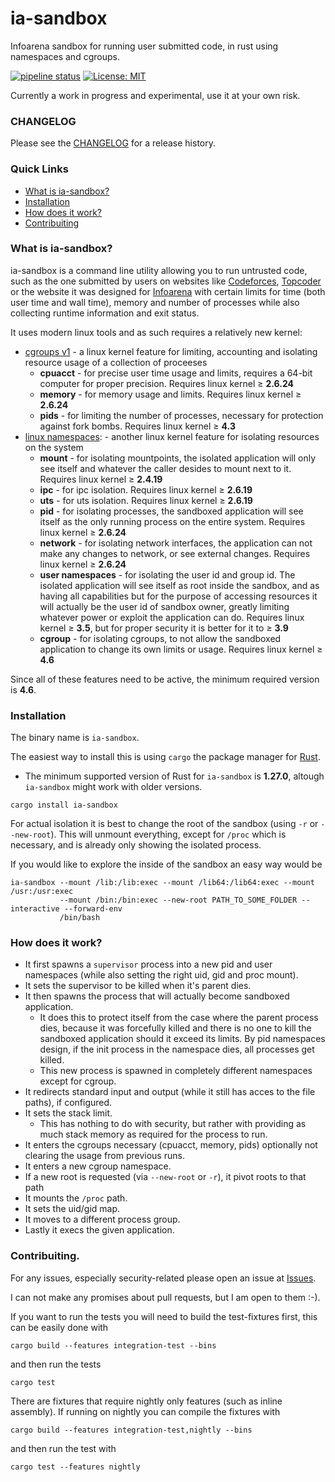 ia-sandbox
==========
Infoarena sandbox for running user submitted code, in rust using namespaces and cgroups.

[![pipeline status](https://gitlab.com/adrian.budau/ia-sandbox/badges/master/pipeline.svg)](https://gitlab.com/adrian.budau/ia-sandbox/commits/master)
[![License: MIT](https://img.shields.io/badge/License-MIT-yellow.svg)](https://opensource.org/licenses/MIT)

Currently a work in progress and experimental, use it at your own risk.

### CHANGELOG

Please see the [CHANGELOG](CHANGELOG.md) for a release history.

### Quick Links

* [What is ia-sandbox?](#what-is-ia-sandbox)
* [Installation](#installation)
* [How does it work?](#how-does-it-work)
* [Contribuiting](#contribuiting)

### What is ia-sandbox?

ia-sandbox is a command line utility allowing you to run untrusted code, such as
the one submitted by users on websites like [Codeforces](https://codeforces.com),
[Topcoder](https://www.topcoder.com/community/competitive-programming/) or the
website it was designed for [Infoarena](https://infoarena.ro) with certain limits
for time (both user time and wall time), memory and number of processes while also
collecting runtime information and exit status.

It uses modern linux tools and as such requires a relatively new kernel:
* [cgroups v1](https://www.kernel.org/doc/Documentation/cgroup-v1/cgroups.txt) - a linux
  kernel feature for limiting, accounting and isolating resource usage of a collection
  of proceeses
  * __cpuacct__ - for precise user time usage and limits, requires a 64-bit computer for proper
    precision. Requires linux kernel &ge; __2.6.24__
  * __memory__ - for memory usage and limits. Requires linux kernel &ge; __2.6.24__
  * __pids__ - for limiting the number of processes, necessary for protection against
    fork bombs. Requires linux kernel &ge; __4.3__
* [linux namespaces](http://man7.org/linux/man-pages/man7/namespaces.7.html): - another linux
  kernel feature for isolating resources on the system
  * __mount__ - for isolating mountpoints, the isolated application will only see itself and
    whatever the caller desides to mount next to it. Requires linux kernel &ge; __2.4.19__
  * __ipc__ - for ipc isolation. Requires linux kernel &ge; __2.6.19__
  * __uts__ - for uts isolation. Requires linux kernel &ge; __2.6.19__
  * __pid__ - for isolating processes, the sandboxed application will see itself as
    the only running process on the entire system. Requires linux kernel &ge; __2.6.24__
  * __network__ - for isolating network interfaces, the application can not make any changes
    to network, or see external changes. Requires linux kernel &ge; __2.6.24__
  * __user namespaces__ - for isolating the user id and group id. The isolated application
    will see itself as root inside the sandbox, and as having all capabilities but
    for the purpose of accessing resources it will actually be the user id of sandbox
    owner, greatly limiting whatever power or exploit the application can do. Requires
    linux kernel &ge; __3.5__, but for proper security it is better for it to &ge; __3.9__
  * __cgroup__ - for isolating cgroups, to not allow the sandboxed application to change
    its own limits or usage. Requires linux kernel &ge; __4.6__

Since all of these features need to be active, the minimum required version is __4.6__.

### Installation

The binary name is `ia-sandbox`.

The easiest way to install this is using `cargo` the package manager for
[Rust](https://www.rust-lang.org/).
* The minimum supported version of Rust for `ia-sandbox` is __1.27.0__, altough
  `ia-sandbox` might work with older versions.

```
cargo install ia-sandbox
```

For actual isolation it is best to change the root of the sandbox (using `-r` or `--new-root`).
This will unmount everything, except for `/proc` which is necessary, and is already only
showing the isolated process.

If you would like to explore the inside of the sandbox an easy way would be

```
ia-sandbox --mount /lib:/lib:exec --mount /lib64:/lib64:exec --mount /usr:/usr:exec
           --mount /bin:/bin:exec --new-root PATH_TO_SOME_FOLDER --interactive --forward-env
           /bin/bash
```

### How does it work?

- It first spawns a `supervisor` process into a new pid and user namespaces (while
  also setting the right uid, gid and proc mount).
- It sets the supervisor to be killed when it's parent dies.
- It then spawns the process that will actually become sandboxed application. 
  - It does this to protect itself from the case where the parent process dies,
    because it was forcefully killed and there is no one to kill the sandboxed
    application should it exceed its limits. By pid namespaces design, if the
    init process in the namespace dies, all processes get killed.
  - This new process is spawned in completely different namespaces except for cgroup.
- It redirects standard input and output (while it still has acces to the file paths), if
  configured.
- It sets the stack limit.
  - This has nothing to do with security, but rather with providing as much stack
    memory as required for the process to run.
- It enters the cgroups necessary (cpuacct, memory, pids) optionally not clearing the
  usage from previous runs.
- It enters a new cgroup namespace.
- If a new root is requested (via `--new-root` or `-r`), it pivot roots to that path
- It mounts the `/proc` path.
- It sets the uid/gid map.
- It moves to a different process group.
- Lastly it execs the given application.

### Contribuiting.

For any issues, especially security-related please open an issue at [Issues](https://gitlab.com/adrian.budau/ia-sandbox/issues).

I can not make any promises about pull requests, but I am open to them :-).

If you want to run the tests you will need to build the test-fixtures first, this can be easily done with

```
cargo build --features integration-test --bins
```

and then run the tests

```
cargo test
```

There are fixtures that require nightly only features (such as inline assembly). If running on nightly you can compile
the fixtures with

```
cargo build --features integration-test,nightly --bins
```

and then run the test with

```
cargo test --features nightly
```
